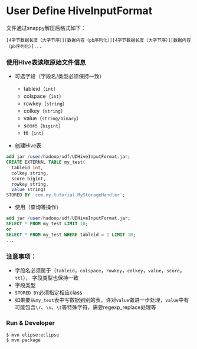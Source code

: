 User Define HiveInputFormat
===========================

文件通过snappy解压后格式如下：

```
[4字节数据长度（大字节序）][数据内容（pb序列化）][4字节数据长度（大字节序）][数据内容（pb序列化）]...
```

### 使用Hive表读取原始文件信息

* 可选字段（字段名/类型必须保持一致）
  * tableid（`int`）
  * colspace（`int`）
  * rowkey（`string`）
  * colkey（`string`）
  * value（`string/binary`）
  * score（`bigint`）
  * ttl（`int`）


* 创建Hive表

```sql  
add jar /user/hadoop/udf/UDHiveInputFormat.jar;
CREATE EXTERNAL TABLE my_test(
  tableid int,
  colkey string,
  score bigint,
  rowkey string,
  value string)
STORED BY 'com.my.tutorial.MyStorageHandler';
```  

* 使用（查询等操作）  

```sql
add jar /user/hadoop/udf/UDHiveInputFormat.jar;
SELECT * FROM my_test LIMIT 10;
or
SELECT * FROM my_test WHERE tableid = 1 LIMIT 10;
...
```    

### 注意事项：  
* 字段名必须属于（`tableid`，`colspace`，`rowkey`，`colkey`，`value`，`score`，`ttl`）， 字段类型也保持一致  
* 字段类型  
* `STORED BY`必须指定相应class  
* 如果要从`my_test`表中写数据到别的表，许对`value`做进一步处理，`value`中有可能包含`\r`、`\n`、`\t`等特殊字符，需要regexp_replace处理等  


### Run & Developer

```
$ mvn elipse:eclipse
$ mvn package
```